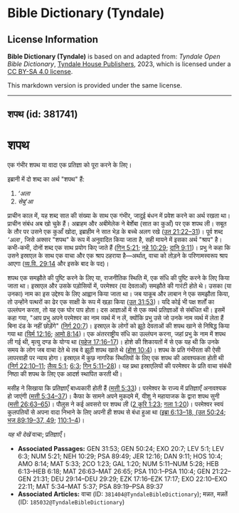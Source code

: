 # Bible Dictionary (Tyndale)

## License Information

**Bible Dictionary (Tyndale)** is based on and adapted from: _Tyndale Open Bible Dictionary_, [Tyndale House Publishers](https://tyndaleopenresources.com/), 2023, which is licensed under a [CC BY-SA 4.0 license](https://creativecommons.org/licenses/by-sa/4.0/legalcode.en).

This markdown version is provided under the same license.



--------------------------------

## शपथ (id: 381741)

शपथ
===

एक गंभीर शपथ या वादा एक प्रतिज्ञा को पूरा करने के लिए।

इब्रानी में दो शब्द का अर्थ "शपथ" हैं:

1. *‘अला*
2. *सेबु‘आ*

प्राचीन काल में, यह शब्द सात की संख्या के साथ एक गंभीर, जादुई बंधन में प्रवेश करने का अर्थ रखता था। प्राचीन संबंध अब खो चुके हैं। अब्राहम और अबीमेलेक ने बेर्शेबा (सात का कुआँ) पर एक शपथ ली। सबूत के तौर पर उसने एक कुआँ खोदा, इब्राहीम ने सात भेड़ के बच्चे अलग रखे ([उत 21:22–31](https://ref.ly/Gen21:22-Gen21:31))। पूर्व शब्द *‘अला ,* जिसे अक्सर "शपथ" के रूप में अनुवादित किया जाता है, सही मायने में इसका अर्थ "श्राप" है। कभी\-कभी, दोनों शब्द एक साथ प्रयोग किए जाते हैं ([गिन 5:21](https://ref.ly/Num5:21); [नहे 10:29](https://ref.ly/Neh10:29); [दानि 9:11](https://ref.ly/Dan9:11))। प्रभु ने कहा कि उसने इस्राएल के साथ एक वाचा और एक श्राप ठहराया है—अर्थात्, वाचा को तोड़ने के परिणामस्वरूप श्राप आएगा ([व्य.वि. 29:14](https://ref.ly/Deut29:14-Deut29:29) और इसके बाद के पद)।

शपथ एक समझौते की पुष्टि करने के लिए या, राजनीतिक स्थिति में, एक संधि की पुष्टि करने के लिए किया जाता था। इस्राएल और उसके पड़ोसियों में, परमेश्वर (या देवताओं) समझौते की गारंटी होते थे। उसका (या उनका) नाम का इस उद्देश्य के लिए आह्वान किया जाता था। जब याकूब और लाबान ने एक समझौता किया, तो उन्होंने पत्थरों का ढेर एक साक्षी के रूप में खड़ा किया ([उत 31:53](https://ref.ly/Gen31:53))। यदि कोई भी पक्ष शर्तों का उल्लंघन करता, तो यह एक घोर पाप होता। दस आज्ञाओं में से एक व्यर्थ प्रतिज्ञाओं से संबंधित थी। इसमें कहा गया, "आप प्रभु अपने परमेश्वर का नाम व्यर्थ में न लें, क्योंकि प्रभु उसे जो उनके नाम व्यर्थ में लेता हैं बिना दंड के नहीं छोड़ेंगे" ([निर्ग 20:7](https://ref.ly/Exod20:7))। इस्राएल के लोगों को झूठे देवताओं की शपथ खाने से निषिद्ध किया गया था ([यिर्म 12:16](https://ref.ly/Jer12:16); [आमो 8:14](https://ref.ly/Amos8:14))। एक अंतरराष्ट्रीय संधि का उल्लंघन करना, जहां प्रभु के नाम में शपथ ली गई थी, मृत्यु दण्ड के योग्य था ([यहेज 17:16–17](https://ref.ly/Ezek17:16-Ezek17:17))। होशे की शिकायतों में से एक यह थी कि उनके समय के लोग जब वाचा देते थे तब वे झूठी शपथ खाते थे ([होश 10:4](https://ref.ly/Hos10:4))। शपथ के प्रति गंभीरता की ऐसी लापरवाही पर न्याय होगा। इस्राएल में कुछ नागरिक स्थितियों के लिए एक शपथ की आवश्यकता होती थी ([निर्ग 22:10–11](https://ref.ly/Exod22:10-Exod22:11); [लैव्य 5:1](https://ref.ly/Lev5:1); [6:3](https://ref.ly/Lev6:3); [गिन 5:11–28](https://ref.ly/Num5:11-Num5:28))। यह प्रथा इस्राएलियों की परमेश्वर के प्रति वाचा संबंधी निष्ठा की शपथ के लिए एक आदर्श स्थापित करती थी।

मसीह ने सिखाया कि प्रतिज्ञाएँ बाध्यकारी होती हैं ([मत्ती 5:33](https://ref.ly/Matt5:33))। परमेश्वर के राज्य में प्रतिज्ञाएँ अनावश्यक हो जाएंगी ([मत्ती 5:34–37](https://ref.ly/Matt5:34-Matt5:37))। कैफा के सामने अपने मुकदमे में, यीशु ने महायाजक के द्वारा शपथ सुनी ([मत्ती 26:63–65](https://ref.ly/Matt26:63-Matt26:65))। पौलुस ने कई अवसरो पर शपथ ली ([2 कुरि 1:23](https://ref.ly/2Cor1:23); [गला 1:20](https://ref.ly/Gal1:20))। परमेश्‍वर स्वयं कुलपतियों से अपना वादा निभाने के लिए अपनी ही शपथ से बंधा हुआ था ([इब्रा 6:13–18, (](https://ref.ly/Heb6:13-Heb6:18)[उत 50:24](https://ref.ly/Gen50:24); [भज 89:19–37, 49](https://ref.ly/Ps89:19-Ps89:37); [110:1–4](https://ref.ly/Ps110:1-Ps110:4))।

*यह भी देखें* वाचा; प्रतिज्ञाएँ।

* **Associated Passages:** GEN 31:53; GEN 50:24; EXO 20:7; LEV 5:1; LEV 6:3; NUM 5:21; NEH 10:29; PSA 89:49; JER 12:16; DAN 9:11; HOS 10:4; AMO 8:14; MAT 5:33; 2CO 1:23; GAL 1:20; NUM 5:11–NUM 5:28; HEB 6:13–HEB 6:18; MAT 26:63–MAT 26:65; PSA 110:1–PSA 110:4; GEN 21:22–GEN 21:31; DEU 29:14–DEU 29:29; EZK 17:16–EZK 17:17; EXO 22:10–EXO 22:11; MAT 5:34–MAT 5:37; PSA 89:19–PSA 89:37
* **Associated Articles:** वाचा (ID: `381404@TyndaleBibleDictionary`); मन्नत, मन्नतें (ID: `185032@TyndaleBibleDictionary`)

